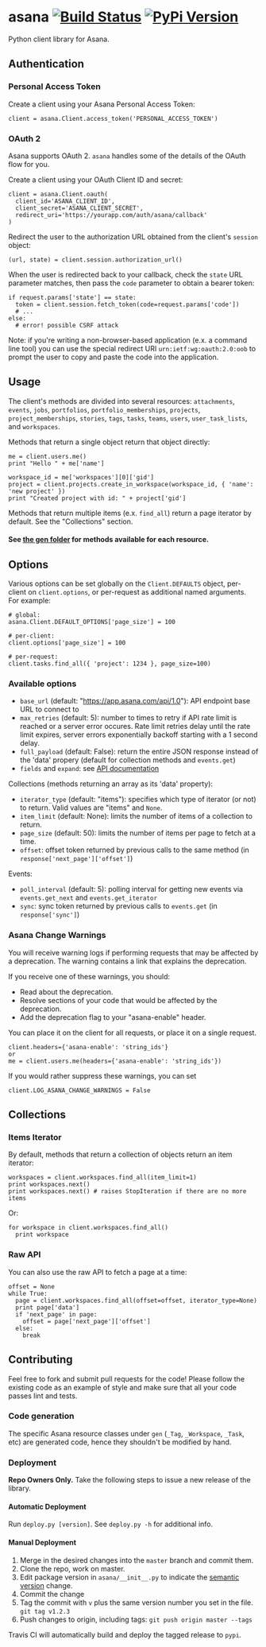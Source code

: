 # asana [![Build Status][travis-image]][travis-url] [![PyPi Version][pypi-image]][pypi-url]

Python client library for Asana.

Authentication
--------------

### Personal Access Token

Create a client using your Asana Personal Access Token:

    client = asana.Client.access_token('PERSONAL_ACCESS_TOKEN')

### OAuth 2

Asana supports OAuth 2. `asana` handles some of the details of the OAuth flow for you.

Create a client using your OAuth Client ID and secret:

    client = asana.Client.oauth(
      client_id='ASANA_CLIENT_ID',
      client_secret='ASANA_CLIENT_SECRET',
      redirect_uri='https://yourapp.com/auth/asana/callback'
    )

Redirect the user to the authorization URL obtained from the client's `session` object:

    (url, state) = client.session.authorization_url()

When the user is redirected back to your callback, check the `state` URL parameter matches, then pass the `code` parameter to obtain a bearer token:

    if request.params['state'] == state:
      token = client.session.fetch_token(code=request.params['code'])
      # ...
    else:
      # error! possible CSRF attack

Note: if you're writing a non-browser-based application (e.x. a command line tool) you can use the special redirect URI `urn:ietf:wg:oauth:2.0:oob` to prompt the user to copy and paste the code into the application.

Usage
-----

The client's methods are divided into several resources: `attachments`, `events`, `jobs`, `portfolios`, `portfolio_memberships`, `projects`, `project_memberships`, `stories`, `tags`, `tasks`, `teams`, `users`, `user_task_lists`, and `workspaces`.

Methods that return a single object return that object directly:

    me = client.users.me()
    print "Hello " + me['name']

    workspace_id = me['workspaces'][0]['gid']
    project = client.projects.create_in_workspace(workspace_id, { 'name': 'new project' })
    print "Created project with id: " + project['gid']

Methods that return multiple items (e.x. `find_all`) return a page iterator by default. See the "Collections" section.

#### See [the gen folder](asana/resources/gen) for methods available for each resource. 

Options
-------

Various options can be set globally on the `Client.DEFAULTS` object, per-client on `client.options`, or per-request as additional named arguments. For example:

    # global:
    asana.Client.DEFAULT_OPTIONS['page_size'] = 100

    # per-client:
    client.options['page_size'] = 100

    # per-request:
    client.tasks.find_all({ 'project': 1234 }, page_size=100)

### Available options

* `base_url` (default: "https://app.asana.com/api/1.0"): API endpoint base URL to connect to
* `max_retries` (default: 5): number to times to retry if API rate limit is reached or a server error occures. Rate limit retries delay until the rate limit expires, server errors exponentially backoff starting with a 1 second delay.
* `full_payload` (default: False): return the entire JSON response instead of the 'data' propery (default for collection methods and `events.get`)
* `fields` and `expand`: see [API documentation](https://asana.com/developers/documentation/getting-started/input-output-options)

Collections (methods returning an array as its 'data' property):

* `iterator_type` (default: "items"): specifies which type of iterator (or not) to return. Valid values are "items" and `None`.
* `item_limit` (default: None): limits the number of items of a collection to return.
* `page_size` (default: 50): limits the number of items per page to fetch at a time.
* `offset`: offset token returned by previous calls to the same method (in `response['next_page']['offset']`)

Events:

* `poll_interval` (default: 5): polling interval for getting new events via `events.get_next` and `events.get_iterator`
* `sync`: sync token returned by previous calls to `events.get` (in `response['sync']`)

### Asana Change Warnings

You will receive warning logs if performing requests that may be affected by a deprecation. The warning contains a link that explains the deprecation.

If you receive one of these warnings, you should:
* Read about the deprecation.
* Resolve sections of your code that would be affected by the deprecation.
* Add the deprecation flag to your "asana-enable" header.

You can place it on the client for all requests, or place it on a single request.

    client.headers={'asana-enable': 'string_ids'}
    or
    me = client.users.me(headers={'asana-enable': 'string_ids'})

If you would rather suppress these warnings, you can set

    client.LOG_ASANA_CHANGE_WARNINGS = False

Collections
-----------

### Items Iterator

By default, methods that return a collection of objects return an item iterator:

    workspaces = client.workspaces.find_all(item_limit=1)
    print workspaces.next()
    print workspaces.next() # raises StopIteration if there are no more items

Or:

    for workspace in client.workspaces.find_all()
      print workspace

### Raw API

You can also use the raw API to fetch a page at a time:

    offset = None
    while True:
      page = client.workspaces.find_all(offset=offset, iterator_type=None)
      print page['data']
      if 'next_page' in page:
        offset = page['next_page']['offset']
      else:
        break

Contributing
------------

Feel free to fork and submit pull requests for the code! Please follow the
existing code as an example of style and make sure that all your code passes
lint and tests.

### Code generation

The specific Asana resource classes under `gen` (`_Tag`, `_Workspace`, `_Task`, etc) are
generated code, hence they shouldn't be modified by hand.

### Deployment

**Repo Owners Only.** Take the following steps to issue a new release of the library.

#### Automatic Deployment

Run `deploy.py [version]`. See `deploy.py -h` for additional info.

#### Manual Deployment

  1. Merge in the desired changes into the `master` branch and commit them.
  2. Clone the repo, work on master.
  3. Edit package version in `asana/__init__.py` to indicate the [semantic version](http://semver.org/) change.
  4. Commit the change
  5. Tag the commit with `v` plus the same version number you set in the file.
     `git tag v1.2.3`
  6. Push changes to origin, including tags:
     `git push origin master --tags`

Travis CI will automatically build and deploy the tagged release to `pypi`.

[travis-url]: http://travis-ci.org/Asana/python-asana
[travis-image]: https://api.travis-ci.org/Asana/python-asana.svg?style=flat-square&branch=master

[pypi-url]: https://pypi.python.org/pypi/asana/
[pypi-image]: https://img.shields.io/pypi/v/asana.svg?style=flat-square

[asana-docs]: https://developers.asana.com/docs
